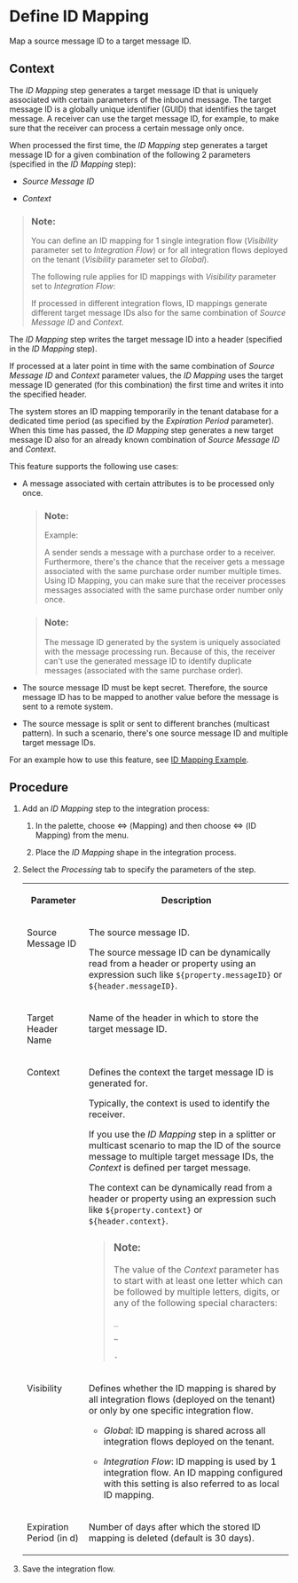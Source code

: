 <!-- loio2367101d335e4469869e9c34e73a1873 -->

<link rel="stylesheet" type="text/css" href="../css/sap-icons.css"/>

# Define ID Mapping

Map a source message ID to a target message ID.



## Context

The *ID Mapping* step generates a target message ID that is uniquely associated with certain parameters of the inbound message. The target message ID is a globally unique identifier \(GUID\) that identifies the target message. A receiver can use the target message ID, for example, to make sure that the receiver can process a certain message only once.

When processed the first time, the *ID Mapping* step generates a target message ID for a given combination of the following 2 parameters \(specified in the *ID Mapping* step\):

-   *Source Message ID*

-   *Context*


> ### Note:  
> You can define an ID mapping for 1 single integration flow \(*Visibility* parameter set to *Integration Flow*\) or for all integration flows deployed on the tenant \(*Visibility* parameter set to *Global*\).
> 
> The following rule applies for ID mappings with *Visibility* parameter set to *Integration Flow*:
> 
> If processed in different integration flows, ID mappings generate different target message IDs also for the same combination of *Source Message ID* and *Context*.

The *ID Mapping* step writes the target message ID into a header \(specified in the *ID Mapping* step\).

If processed at a later point in time with the same combination of *Source Message ID* and *Context* parameter values, the *ID Mapping* uses the target message ID generated \(for this combination\) the first time and writes it into the specified header.

The system stores an ID mapping temporarily in the tenant database for a dedicated time period \(as specified by the *Expiration Period* parameter\). When this time has passed, the *ID Mapping* step generates a new target message ID also for an already known combination of *Source Message ID* and *Context*.

This feature supports the following use cases:

-   A message associated with certain attributes is to be processed only once.

    > ### Note:  
    > Example:
    > 
    > A sender sends a message with a purchase order to a receiver. Furthermore, there's the chance that the receiver gets a message associated with the same purchase order number multiple times. Using ID Mapping, you can make sure that the receiver processes messages associated with the same purchase order number only once.

    > ### Note:  
    > The message ID generated by the system is uniquely associated with the message processing run. Because of this, the receiver can't use the generated message ID to identify duplicate messages \(associated with the same purchase order\).

-   The source message ID must be kept secret. Therefore, the source message ID has to be mapped to another value before the message is sent to a remote system.

-   The source message is split or sent to different branches \(multicast pattern\). In such a scenario, there's one source message ID and multiple target message IDs.


For an example how to use this feature, see [ID Mapping Example](id-mapping-example-581ecfc.md).



## Procedure

1.  Add an *ID Mapping* step to the integration process:

    1.  In the palette, choose <span class="SAP-icons-V5"></span> \(Mapping\) and then choose <span class="SAP-icons-V5"></span> \(ID Mapping\) from the menu.

    2.  Place the *ID Mapping* shape in the integration process.


2.  Select the *Processing* tab to specify the parameters of the step.


    <table>
    <tr>
    <th valign="top">

    Parameter
    
    </th>
    <th valign="top">

    Description
    
    </th>
    </tr>
    <tr>
    <td valign="top">
    
    Source Message ID
    
    </td>
    <td valign="top">
    
    The source message ID.

    The source message ID can be dynamically read from a header or property using an expression such like `${property.messageID}` or `${header.messageID}`.
    
    </td>
    </tr>
    <tr>
    <td valign="top">
    
    Target Header Name
    
    </td>
    <td valign="top">
    
    Name of the header in which to store the target message ID.
    
    </td>
    </tr>
    <tr>
    <td valign="top">
    
    Context
    
    </td>
    <td valign="top">
    
    Defines the context the target message ID is generated for.

    Typically, the context is used to identify the receiver.

    If you use the *ID Mapping* step in a splitter or multicast scenario to map the ID of the source message to multiple target message IDs, the *Context* is defined per target message.

    The context can be dynamically read from a header or property using an expression such like `${property.context}` or `${header.context}`.

    > ### Note:  
    > The value of the *Context* parameter has to start with at least one letter which can be followed by multiple letters, digits, or any of the following special characters:
    > 
    > `_`
    > 
    > `~`
    > 
    > `-`


    
    </td>
    </tr>
    <tr>
    <td valign="top">
    
    Visibility
    
    </td>
    <td valign="top">
    
    Defines whether the ID mapping is shared by all integration flows \(deployed on the tenant\) or only by one specific integration flow.

    -   *Global*: ID mapping is shared across all integration flows deployed on the tenant.

    -   *Integration Flow*: ID mapping is used by 1 integration flow. An ID mapping configured with this setting is also referred to as local ID mapping.



    
    </td>
    </tr>
    <tr>
    <td valign="top">
    
    Expiration Period \(in d\)
    
    </td>
    <td valign="top">
    
    Number of days after which the stored ID mapping is deleted \(default is 30 days\).
    
    </td>
    </tr>
    </table>
    
3.  Save the integration flow.



